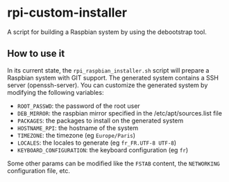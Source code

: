 rpi-custom-installer
====================

A script for building a Raspbian system by using the debootstrap tool.


How to use it
-------------

In its current state, the ``rpi_raspbian_installer.sh`` script will prepare a Raspbian system with GIT support. The generated system contains a SSH server (openssh-server).
You can customize the generated system by modifying the following variables:

- ``ROOT_PASSWD``: the password of the root user
- ``DEB_MIRROR``: the raspbian mirror specified in the /etc/apt/sources.list file
- ``PACKAGES``: the packages to install on the generated system
- ``HOSTNAME_RPI``: the hostname of the system
- ``TIMEZONE``: the timezone (eg ``Europe/Paris``)
- ``LOCALES``: the locales to generate (eg ``fr_FR.UTF-8 UTF-8``)
- ``KEYBOARD_CONFIGURATION``: the keyboard configuration (eg ``fr``)

Some other params can be modified like the ``FSTAB`` content, the ``NETWORKING`` configuration file, etc.
